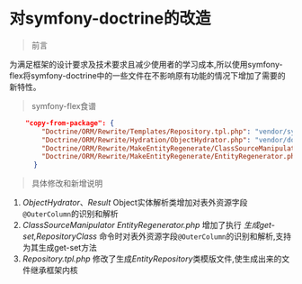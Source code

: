 # 对symfony-doctrine的改造

> 前言

为满足框架的设计要求及技术要求且减少使用者的学习成本,所以使用symfony-flex将symfony-doctrine中的一些文件在不影响原有功能的情况下增加了需要的新特性。

> symfony-flex食谱

```json
    "copy-from-package": {
        "Doctrine/ORM/Rewrite/Templates/Repository.tpl.php": "vendor/symfony/maker-bundle/src/Resources/skeleton/doctrine/Repository.tpl.php",
        "Doctrine/ORM/Rewrite/Hydration/ObjectHydrator.php": "vendor/doctrine/orm/lib/Doctrine/ORM/Internal/Hydration/ObjectHydrator.php",
        "Doctrine/ORM/Rewrite/MakeEntityRegenerate/ClassSourceManipulator.php": "vendor/symfony/maker-bundle/src/Util/ClassSourceManipulator.php",
        "Doctrine/ORM/Rewrite/MakeEntityRegenerate/EntityRegenerator.php": "vendor/symfony/maker-bundle/src/Doctrine/EntityRegenerator.php"
      }
```

> 具体修改和新增说明

1. *ObjectHydrator*、*Result* Object实体解析类增加对表外资源字段```@OuterColumn```的识别和解析
2. *ClassSourceManipulator* *EntityRegenerator.php* 增加了执行 *生成get-set,RepositoryClass* 命令时对表外资源字段```@OuterColumn```的识别和解析,支持为其生成get-set方法
3. *Repository.tpl.php* 修改了生成*EntityRepository*类模版文件,使生成出来的文件继承框架内核

